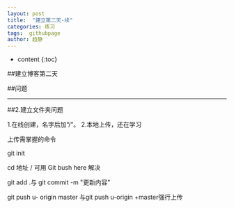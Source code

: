 ```yaml
---
layout: post
title:  "建立第二天-续"
categories: 练习
tags:  githubpage
author: 趋静
---
```


* content
{:toc}

##建立博客第二天

##问题

***

##2.建立文件夹问题

1.在线创建，名字后加“/”。
2.本地上传，还在学习

上传需掌握的命令

git init

cd 地址  / 可用 Git bush here 解决

git add .与 git commit -m "更新内容"

git push u- origin master 与git push u-origin +master强行上传




